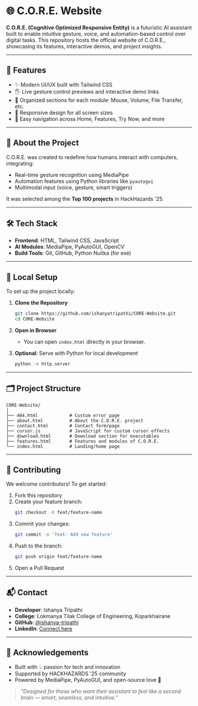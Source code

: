# 🌐 C.O.R.E. Website

**C.O.R.E. (Cognitive Optimized Responsive Entity)** is a futuristic AI assistant built to enable intuitive gesture, voice, and automation-based control over digital tasks. This repository hosts the official website of C.O.R.E., showcasing its features, interactive demos, and project insights.

---

## 🚀 Features

- ✨ Modern UI/UX built with Tailwind CSS
- 🖐️ Live gesture control previews and interactive demo links
- 📁 Organized sections for each module: Mouse, Volume, File Transfer, etc.
- 📱 Responsive design for all screen sizes
- 🔁 Easy navigation across Home, Features, Try Now, and more

---

## 🧠 About the Project

C.O.R.E. was created to redefine how humans interact with computers, integrating:
- Real-time gesture recognition using MediaPipe
- Automation features using Python libraries like `pyautogui`
- Multimodal input (voice, gesture, smart triggers)

It was selected among the **Top 100 projects** in HackHazards '25.

---

## 🛠️ Tech Stack

- **Frontend**: HTML, Tailwind CSS, JavaScript
- **AI Modules**: MediaPipe, PyAutoGUI, OpenCV
- **Build Tools**: Git, GitHub, Python Nuitka (for exe)

---

## 🔧 Local Setup

To set up the project locally:

1. **Clone the Repository**
   ```bash
   git clone https://github.com/ishanyatripathi/CORE-Website.git
   cd CORE-Website
   ```

2. **Open in Browser**
   - You can open `index.html` directly in your browser.

3. **Optional**: Serve with Python for local development
   ```bash
   python -m http.server
   ```

---

## 🗂️ Project Structure

```
CORE-Website/
│
├── 404.html            # Custom error page
├── about.html          # About the C.O.R.E. project
├── contact.html        # Contact form/page
├── cursor.js           # JavaScript for custom cursor effects
├── download.html       # Download section for executables
├── features.html       # Features and modules of C.O.R.E.
└── index.html          # Landing/home page
```

---

## 🤝 Contributing

We welcome contributors! To get started:

1. Fork this repository
2. Create your feature branch:
   ```bash
   git checkout -b feat/feature-name
   ```
3. Commit your changes:
   ```bash
   git commit -m 'feat: Add new feature'
   ```
4. Push to the branch:
   ```bash
   git push origin feat/feature-name
   ```
5. Open a Pull Request

---

## 📬 Contact

- **Developer**: Ishanya Tripathi  
- **College**: Lokmanya Tilak College of Engineering, Koparkhairane  
- **GitHub**: [@ishanya-tripathi](https://github.com/ishanya-tripathi)  
- **LinkedIn**: [Connect here](https://www.linkedin.com/in/ishanya-tripathi)

---

## 🌟 Acknowledgements

- Built with 💡 passion for tech and innovation  
- Supported by HACKHAZARDS '25 community  
- Powered by MediaPipe, PyAutoGUI, and open-source love 💖

> _"Designed for those who want their assistant to feel like a second brain — smart, seamless, and intuitive."_
